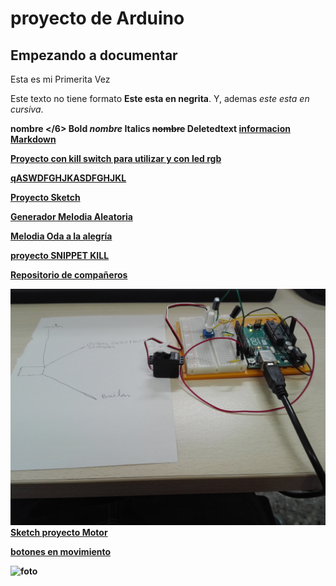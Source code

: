 # proyecto de Arduino
## Empezando a documentar
Esta es mi Primerita Vez

Este texto no tiene formato **Este esta en negrita**. Y, ademas _este esta en cursiva_.

<b> nombre </6> Bold
<i> nombre</i> Italics
<del> nombre</del> Deletedtext 
[informacion Markdown](https://guides.github.com/pdfs/markdown-cheatsheet-online.pdf)

[Proyecto con kill switch para utilizar y con led rgb](https://github.com/marc125678/Arduino/blob/main/KILL_SWITCH.ino)

[qASWDFGHJKASDFGHJKL](https://github.com/marc125678/Arduino/blob/main/PWM3.ino)

[Proyecto Sketch](https://github.com/marc125678/Arduino/blob/main/sketch_feb04b.ino)

[Generador Melodia Aleatoria](https://github.com/marc125678/Arduino/blob/main/MELODIA_AUTOMATICA_MARC.ino)

[Melodia Oda a la alegría](https://github.com/marc125678/Arduino/blob/main/Oda_a_la_alegr_a.ino)

[proyecto SNIPPET KILL](https://github.com/marc125678/Arduino/blob/main/SNIPPET_KILL%20SWITCH.CPP)

[Repositorio de compañeros](https://github.com/d-prieto/arduinoCourse#repositorios-de-alumnos)

![foto](https://github.com/marc125678/Arduino/blob/main/IMG_20210208_123210.jpg)
[Sketch proyecto Motor](https://github.com/marc125678/Arduino/blob/main/sketch_proyecto_arduino_hoy.ino)

[botones en movimiento](https://github.com/marc125678/Arduino/blob/main/botones_movimiento_Marc.ino)

![foto](https://github.com/marc125678/Arduino/blob/main/IMG_20210209_120227.jpg)

